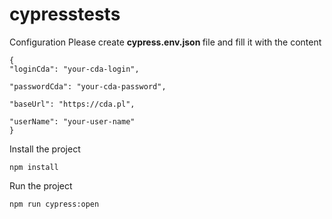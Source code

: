 # cypresstests
Configuration
Please create <b>cypress.env.json </b> file and fill it with the content


    {
    "loginCda": "your-cda-login",
    
    "passwordCda": "your-cda-password",
    
    "baseUrl": "https://cda.pl",
   
    "userName": "your-user-name"
    }



Install the project
       
    npm install


Run the project
    
    npm run cypress:open
